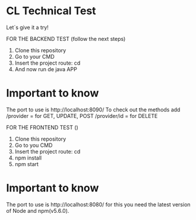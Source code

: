 # CL Technical Test

Let´s give it a try!

FOR THE BACKEND TEST (follow the next steps)

1. Clone this repository
2. Go to your CMD
3. Insert the project route: cd <project route>
4. And now run de java APP
  
# Important to know
The port to use is http://localhost:8090/
To check out the methods add
/provider = for GET, UPDATE, POST
/provider/id = for DELETE

FOR THE FRONTEND TEST ()

1. Clone this repository
2. Go to you CMD 
3. Insert the project route: cd <project route>
4. npm install
5. npm start

# Important to know
The port to use is http://localhost:8080/
for this you need the latest version of Node and npm(v5.6.0).

